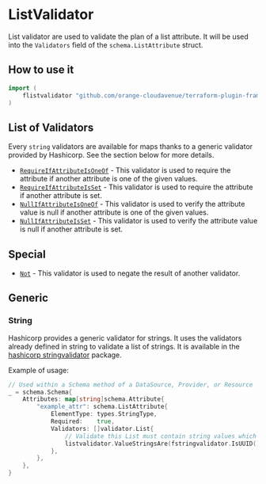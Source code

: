 # ListValidator

List validator are used to validate the plan of a list attribute.
It will be used into the `Validators` field of the `schema.ListAttribute` struct.

## How to use it

```go
import (
    flistvalidator "github.com/orange-cloudavenue/terraform-plugin-framework-validators/listvalidator"
)
```

## List of Validators

Every `string` validators are available for maps thanks to a generic validator provided by Hashicorp. See the section below for more details.

- [`RequireIfAttributeIsOneOf`](../common/require_if_attribute_is_one_of.md) - This validator is used to require the attribute if another attribute is one of the given values.
- [`RequireIfAttributeIsSet`](../common/require_if_attribute_is_set.md) - This validator is used to require the attribute if another attribute is set.
- [`NullIfAttributeIsOneOf`](../common/null_if_attribute_is_one_of.md) - This validator is used to verify the attribute value is null if another attribute is one of the given values.
- [`NullIfAttributeIsSet`](../common/null_if_attribute_is_set.md) - This validator is used to verify the attribute value is null if another attribute is set.

## Special

- [`Not`](not.md) - This validator is used to negate the result of another validator.

## Generic

### String

Hashicorp provides a generic validator for strings. It uses the validators already defined in string to validate a list of strings.
It is available in the [hashicorp stringvalidator](https://github.com/hashicorp/terraform-plugin-framework-validators/tree/main) package.

Example of usage:

```go
// Used within a Schema method of a DataSource, Provider, or Resource
_ = schema.Schema{
    Attributes: map[string]schema.Attribute{
        "example_attr": schema.ListAttribute{
            ElementType: types.StringType,
            Required:    true,
            Validators: []validator.List{
                // Validate this List must contain string values which are at least 3 characters.
                listvalidator.ValueStringsAre(fstringvalidator.IsUUID()),
            },
        },
    },
}
```
